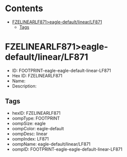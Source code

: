 



Contents
========

* [FZELINEARLF871>eagle-default/linear/LF871](#fzelinearlf871eagle-defaultlinearlf871)
	* [Tags](#tags)

# FZELINEARLF871>eagle-default/linear/LF871

- ID: FOOTPRINT-eagle-eagle-default-linear-LF871
- Hex ID: FZELINEARLF871
- Name: 
- Description: 

## Tags

- hexID: FZELINEARLF871
- oompType: FOOTPRINT
- oompSize: eagle
- oompColor: eagle-default
- oompDesc: linear
- oompIndex: LF871
- oompName: eagle-default/linear/LF871
- oompID: FOOTPRINT-eagle-eagle-default-linear-LF871
